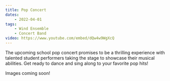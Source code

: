```yaml
---
title: Pop Concert
dates:
    - 2022-04-01
tags:
    - Wind Ensemble
    - Concert Band
video: https://www.youtube.com/embed/dQw4w9WgXcQ
---
```


The upcoming school pop concert promises to be a thrilling experience with talented student performers taking the stage to showcase their musical abilities. Get ready to dance and sing along to your favorite pop hits!

<!-- TODO: Generate with template -->
Images coming soon!
